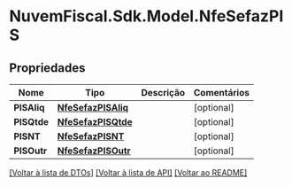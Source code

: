 # NuvemFiscal.Sdk.Model.NfeSefazPIS

## Propriedades

Nome | Tipo | Descrição | Comentários
------------ | ------------- | ------------- | -------------
**PISAliq** | [**NfeSefazPISAliq**](NfeSefazPISAliq.md) |  | [optional] 
**PISQtde** | [**NfeSefazPISQtde**](NfeSefazPISQtde.md) |  | [optional] 
**PISNT** | [**NfeSefazPISNT**](NfeSefazPISNT.md) |  | [optional] 
**PISOutr** | [**NfeSefazPISOutr**](NfeSefazPISOutr.md) |  | [optional] 

[[Voltar à lista de DTOs]](../README.md#documentation-for-models) [[Voltar à lista de API]](../README.md#documentation-for-api-endpoints) [[Voltar ao README]](../README.md)


